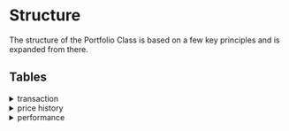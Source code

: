# Structure
The structure of the Portfolio Class is based on a few key principles and is expanded from there.

## Tables
<details><summary>transaction</summary>

| field      | required |
| ---------- | -------- |
| date       | Y        |
| ticker     | Y        |
| type       | Y        |
| units      | Y        |
| cost       | Y        |
| broker     | N        |
| sale_price | Y        |
</details>

<details><summary>price history</summary>

| field      | required |
| ---------- | -------- |
| ticker     | Y        |
| date       | Y        |
| last_price | Y        |
</details>

<details><summary>performance</summary>
    
| field            |
| ---------------- |
| date             |
| average_price    |
| last_price       |
| cumulative_units |
| cumulative_cost  |
| market_value     |
| return           |
| return_pct       |
| realized         |
| unrealized       |

</details>


